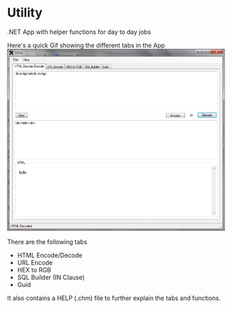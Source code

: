 # Utility
.NET App with helper functions for day to day jobs

Here's a quick Gif showing the different tabs in the App
![Utility](Utility.gif "Utility")

There are the following tabs 
* HTML Encode/Decode 
* URL Encode 
* HEX to RGB 
* SQL Builder (IN Clause)
* Guid 

It also contains a HELP (.chm) file to further explain the tabs and functions.
